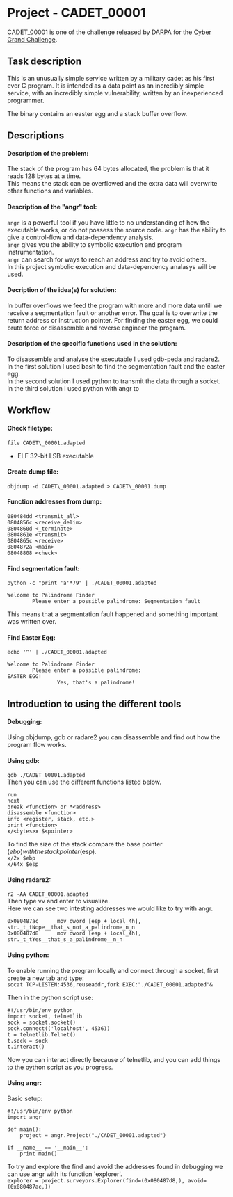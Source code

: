 # Project - CADET_00001
CADET\_00001 is one of the challenge released by DARPA for the [Cyber Grand Challenge](https://github.com/CyberGrandChallenge/samples/tree/master/examples/CADET_00001).  

## Task description  
This is an unusually simple service written by a military cadet as his first ever C program. It is intended as a data point as an incredibly simple service, with an incredibly simple vulnerability, written by an inexperienced programmer.  

The binary contains an easter egg and a stack buffer overflow.  

## Descriptions

#### Description of the problem:  
The stack of the program has 64 bytes allocated, the problem is that it reads 128 bytes at a time.  
This means the stack can be overflowed and the extra data will overwrite other functions and variables.  

#### Description of the "angr" tool:  
`angr` is a powerful tool if you have little to no understanding of how the executable works, or do not possess the source code.
`angr` has the ability to give a control-flow and data-dependency analysis.  
`angr` gives you the ability to symbolic execution and program instrumentation.  
`angr` can search for ways to reach an address and try to avoid others.  
In this project symbolic execution and data-dependency analasys will be used.  

#### Decription of the idea(s) for solution:  
In buffer overflows we feed the program with more and more data untill we receive a segmentation fault or another error. The goal is to overwrite the return address or instruction pointer. For finding the easter egg, we could brute force or disassemble and reverse engineer the program. 

#### Description of the specific functions used in the solution:  
To disassemble and analyse the executable I used gdb-peda and radare2. 
In the first solution I used bash to find the segmentation fault and the easter egg.  
In the second solution I used python to transmit the data through a socket.  
In the third solution I used python with angr to 

## Workflow

#### Check filetype:  
`file CADET\_00001.adapted`  
- ELF 32-bit LSB executable  

#### Create dump file:  
`objdump -d CADET\_00001.adapted > CADET\_00001.dump`

#### Function addresses from dump:  
```
080484dd <transmit_all>
0804856c <receive_delim>
0804860d <_terminate>
0804861e <transmit>
0804865c <receive>
0804872a <main>
08048808 <check>
```

#### Find segmentation fault:  
`python -c "print 'a'*79" | ./CADET_00001.adapted`
```
Welcome to Palindrome Finder
        Please enter a possible palindrome: Segmentation fault
```
This means that a segmentation fault happened and something important was written over. 

#### Find Easter Egg:
`echo '^' | ./CADET_00001.adapted`
```
Welcome to Palindrome Finder
        Please enter a possible palindrome: 
EASTER EGG!
                Yes, that's a palindrome!
```

## Introduction to using the different tools  

#### Debugging:  
Using objdump, gdb or radare2 you can disassemble and find out how the program flow works. 

#### Using gdb:  
`gdb ./CADET_00001.adapted`  
Then you can use the different functions listed below.  
```
run
next
break <function> or *<address>
disassemble <function>
info <register, stack, etc.>
print <function>
x/<bytes>x $<pointer>
```  
To find the size of the stack compare the base pointer ($ebp) with the stack pointer ($esp).  
`x/2x $ebp`  
`x/64x $esp` 

#### Using radare2:
`r2 -AA CADET_00001.adapted`  
Then type vv and enter to visualize.  
Here we can see two intesting addresses we would like to try with angr.
```
0x080487ac      mov dword [esp + local_4h], str._t_tNope__that_s_not_a_palindrome_n_n
0x080487d8      mov dword [esp + local_4h], str._t_tYes__that_s_a_palindrome__n_n
```

#### Using python:
To enable running the program locally and connect through a socket, first create a new tab and type:  
`socat TCP-LISTEN:4536,reuseaddr,fork EXEC:"./CADET_00001.adapted"&`  

Then in the python script use:
```
#!/usr/bin/env python
import socket, telnetlib
sock = socket.socket()
sock.connect(('localhost', 4536))
t = telnetlib.Telnet()
t.sock = sock
t.interact()
``` 
Now you can interact directly because of telnetlib, and you can add things to the python script as you progress.

#### Using angr:
Basic setup:
```
#!/usr/bin/env python
import angr

def main():
	project = angr.Project("./CADET_00001.adapted")

if __name__ == '__main__':
    print main()
```  
To try and explore the find and avoid the addresses found in debugging we can use angr with its function 'explorer'.  
`explorer = project.surveyors.Explorer(find=(0x080487d8,), avoid=(0x080487ac,))`  

